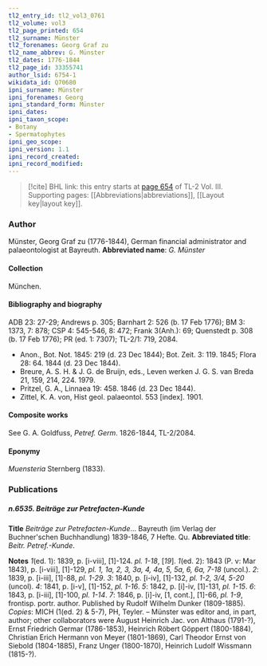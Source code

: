 ```yaml
---
tl2_entry_id: tl2_vol3_0761
tl2_volume: vol3
tl2_page_printed: 654
tl2_surname: Münster
tl2_forenames: Georg Graf zu
tl2_name_abbrev: G. Münster
tl2_dates: 1776-1844
tl2_page_id: 33355741
author_lsid: 6754-1
wikidata_id: Q70680
ipni_surname: Münster
ipni_forenames: Georg
ipni_standard_form: Münster
ipni_dates: 
ipni_taxon_scope: 
- Botany
- Spermatophytes
ipni_geo_scope: 
ipni_version: 1.1
ipni_record_created: 
ipni_record_modified:
---
```



> [!cite] BHL link: this entry starts at [page 654](https://www.biodiversitylibrary.org/page/33355741) of TL-2 Vol. III.
> Supporting pages: [[Abbreviations|abbreviations]], [[Layout key|layout key]].

### Author

Münster, Georg Graf zu (1776-1844), German financial administrator and palaeontologist at Bayreuth. 
**Abbreviated name**: *G. Münster*

#### Collection

München.

#### Bibliography and biography

ADB 23: 27-29; Andrews p. 305; Barnhart 2: 526 (b. 17 Feb 1776); BM 3: 1373, 7: 878; CSP 4: 545-546, 8: 472; Frank 3(Anh.): 69; Quenstedt p. 308 (b. 17 Feb 1776); PR (ed. 1: 7307); TL-2/1: 719, 2084.
- Anon., Bot. Not. 1845: 219 (d. 23 Dec 1844); Bot. Zeit. 3: 119. 1845; Flora 28: 64. 1844 (d. 23 Dec 1844).
- Breure, A. S. H. & J. G. de Bruijn, eds., Leven werken J. G. S. van Breda 21, 159, 214, 224. 1979.
- Pritzel, G. A., Linnaea 19: 458. 1846 (d. 23 Dec 1844).
- Zittel, K. A. von, Hist geol. palaeontol. 553 \[index\]. 1901.

#### Composite works

See G. A. Goldfuss, *Petref. Germ*. 1826-1844, TL-2/2084.

#### Eponymy

*Muensteria* Sternberg (1833).

### Publications

##### n.6535. Beiträge zur Petrefacten-Kunde

**Title**
*Beiträge zur Petrefacten-Kunde*... Bayreuth (im Verlag der Buchner'schen Buchhandlung) 1839-1846, 7 Hefte. Qu.
**Abbreviated title**: *Beitr. Petref.-Kunde*.

**Notes**
*1*(ed. 1): 1839, p. \[i-viii\], \[1\]-124. *pl. 1-18*, \[*19*\].
*1*(ed. 2): 1843 (P. v: Mar 1843), p. \[i-viii\], \[1\]-129, *pl. 1, 1a, 2, 3, 3a, 4, 4a, 5, 5a, 6, 6a, 7-18* (uncol.).
*2*: 1839, p. \[i-iii\], \[1\]-88, *pl. 1-29*.
*3*: 1840, p. \[i-iv\], \[1\]-132, *pl. 1-2, 3/4, 5-20* (uncol).
*4*: 1841, p. \[i-v\], \[1\]-152, *pl. 1-16*.
*5*: 1842, p. \[i\]-iv, \[1\]-131, *pl. 1-15*.
*6*: 1843, p. \[i-iii\], \[1\]-100, *pl. 1-14*.
*7*: 1846, p. \[i\]-iv, \[1, cont.\], \[1\]-66, *pl. 1-9*, frontisp. portr. author. Published by Rudolf Wilhelm Dunker (1809-1885).
*Copies*: MICH (1(ed. 2) & 5-7), PH, Teyler. – Münster was editor and, in part, author; other collaborators were August Heinrich Jac. von Althaus (1791-?), Ernst Friedrich Germar (1786-1853), Heinrich Röbert Göppert (1800-1884), Christian Erich Hermann von Meyer (1801-1869), Carl Theodor Ernst von Siebold (1804-1885), Franz Unger (1800-1870), Heinrich Ludolf Wissmann (1815-?).

